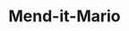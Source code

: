 ---
layout: default
modal-id: 1
title: Mend-it-Mario
img: videogame10.png
imgm: MendItMario.PNG
alt: image-alt
project-date: April 2014
language: C#
link: <a href="https://github.com/karanh/Mend-it-Mario">GitHub</a>
category: Desktop Game Development
description: Single-player desktop recreation of famous Fix-it-Felix Jr. arcade game. Utilized OOP paradigms to implement collision detection, enemy AI, and character animations for the level editor, villain, and obstacles classes to variably adjust difficulty for the user. 

---